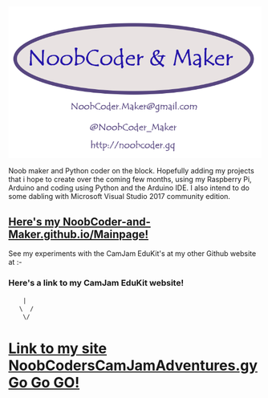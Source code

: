 ![My Logo](/images/NoobCoder_logo_latest_80x60mm.png)

Noob maker and Python coder on the block. Hopefully adding my projects that i hope to create over the coming few months, using my Raspberry Pi, Arduino and coding using Python and the Arduino IDE. I also intend to do some dabling with Microsoft Visual Studio 2017 community edition.

## [Here's my NoobCoder-and-Maker.github.io/Mainpage!](https://noobcoder-and-maker.github.io)

See my experiments with the CamJam EduKit's at my other Github website at :- 
### Here's a link to my CamJam EduKit website!

        |
       \  /
        \/

# [Link to my site NoobCodersCamJamAdventures.gy Go Go GO!](http://noobcoderscamjamadventures.gq)
